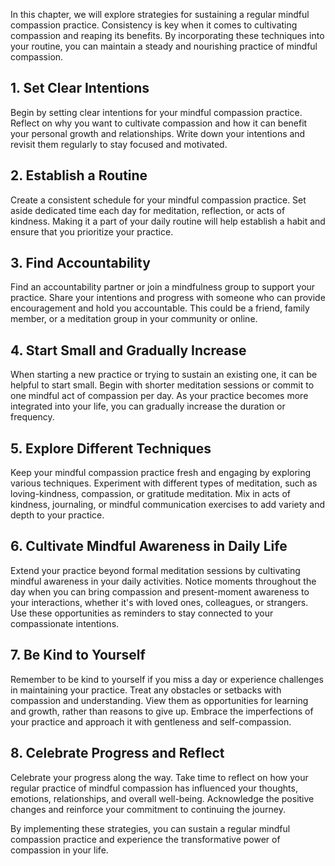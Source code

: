 
In this chapter, we will explore strategies for sustaining a regular mindful compassion practice. Consistency is key when it comes to cultivating compassion and reaping its benefits. By incorporating these techniques into your routine, you can maintain a steady and nourishing practice of mindful compassion.

1\. Set Clear Intentions
-----------------------

Begin by setting clear intentions for your mindful compassion practice. Reflect on why you want to cultivate compassion and how it can benefit your personal growth and relationships. Write down your intentions and revisit them regularly to stay focused and motivated.

2\. Establish a Routine
----------------------

Create a consistent schedule for your mindful compassion practice. Set aside dedicated time each day for meditation, reflection, or acts of kindness. Making it a part of your daily routine will help establish a habit and ensure that you prioritize your practice.

3\. Find Accountability
----------------------

Find an accountability partner or join a mindfulness group to support your practice. Share your intentions and progress with someone who can provide encouragement and hold you accountable. This could be a friend, family member, or a meditation group in your community or online.

4\. Start Small and Gradually Increase
-------------------------------------

When starting a new practice or trying to sustain an existing one, it can be helpful to start small. Begin with shorter meditation sessions or commit to one mindful act of compassion per day. As your practice becomes more integrated into your life, you can gradually increase the duration or frequency.

5\. Explore Different Techniques
-------------------------------

Keep your mindful compassion practice fresh and engaging by exploring various techniques. Experiment with different types of meditation, such as loving-kindness, compassion, or gratitude meditation. Mix in acts of kindness, journaling, or mindful communication exercises to add variety and depth to your practice.

6\. Cultivate Mindful Awareness in Daily Life
--------------------------------------------

Extend your practice beyond formal meditation sessions by cultivating mindful awareness in your daily activities. Notice moments throughout the day when you can bring compassion and present-moment awareness to your interactions, whether it's with loved ones, colleagues, or strangers. Use these opportunities as reminders to stay connected to your compassionate intentions.

7\. Be Kind to Yourself
----------------------

Remember to be kind to yourself if you miss a day or experience challenges in maintaining your practice. Treat any obstacles or setbacks with compassion and understanding. View them as opportunities for learning and growth, rather than reasons to give up. Embrace the imperfections of your practice and approach it with gentleness and self-compassion.

8\. Celebrate Progress and Reflect
---------------------------------

Celebrate your progress along the way. Take time to reflect on how your regular practice of mindful compassion has influenced your thoughts, emotions, relationships, and overall well-being. Acknowledge the positive changes and reinforce your commitment to continuing the journey.

By implementing these strategies, you can sustain a regular mindful compassion practice and experience the transformative power of compassion in your life.

